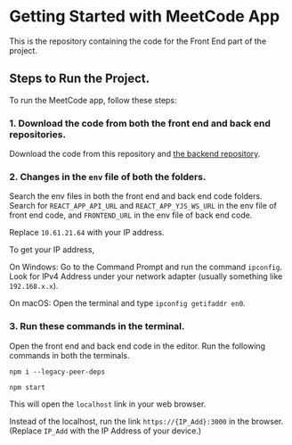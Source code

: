 # Getting Started with MeetCode App

This is the repository containing the code for the Front End part of the project.

## Steps to Run the Project.

To run the MeetCode app, follow these steps:

### 1. Download the code from both the front end and back end repositories.

Download the code from this repository and [the backend repository](https://github.com/krishsingla06/meetcode-backend).

### 2. Changes in the `env` file of both the folders.

Search the env files in both the front end and back end code folders. Search for `REACT_APP_API_URL` and `REACT_APP_YJS_WS_URL` in the env file of front end code, and `FRONTEND_URL` in the env file of back end code.

Replace `10.61.21.64` with your IP address.

To get your IP address, 

On Windows: Go to the Command Prompt and run the command `ipconfig`. Look for IPv4 Address under your network adapter (usually something like `192.168.x.x`).

On macOS: Open the terminal and type `ipconfig getifaddr en0`.

### 3. Run these commands in the terminal.

Open the front end and back end code in the editor. Run the following commands in both the terminals.

`npm i --legacy-peer-deps`

`npm start`

This will open the `localhost` link in your web browser.

Instead of the localhost, run the link `https://{IP_Add}:3000` in the browser. (Replace `IP_Add` with the IP Address of your device.)
